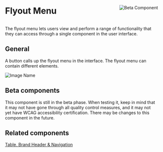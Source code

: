 <div style="display: inline-flex; align-items: center; justify-content: space-between; width: 100%;">
    <h1>Flyout Menu</h1>
    <img src="assets/beta.png" alt="Beta Component" />
</div>

The flyout menu lets users view and perform a range of functionality that they can access through a single component in the user interface.

## General

A button calls up the flyout menu in the interface. The flyout menu can contain different elements.

![Image Name](assets/3_components/menu/General_en.png)

## Beta components

This component is still in the beta phase. When testing it, keep in mind that it may not have gone through all quality control measures, and it may not yet have WCAG accessibility certification. There may be changes to this component in the future.

## Related components

<a href="?path=/usage/components-table--standard">Table, </a>
<a href="?path=/usage/components-brand-header-navigation--standard">Brand Header & Navigation</a>
